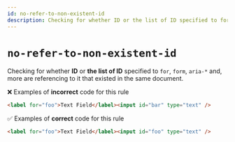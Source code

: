 ```yaml
---
id: no-refer-to-non-existent-id
description: Checking for whether ID or the list of ID specified to for, form, aria-* and, more are referencing to it that existed in the same document.
---
```


# `no-refer-to-non-existent-id`

Checking for whether **ID** or **the list of ID** specified to `for`, `form`, `aria-*` and, more are referencing to it that existed in the same document.

❌ Examples of **incorrect** code for this rule

```html
<label for="foo">Text Field</label><input id="bar" type="text" />
```

✅ Examples of **correct** code for this rule

```html
<label for="foo">Text Field</label><input id="foo" type="text" />
```

